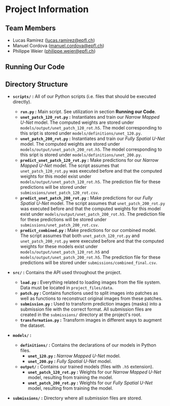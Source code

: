 # Project Information

## Team Members

* Lucas Ramirez (lucas.ramirez@epfl.ch)
* Manuel Cordova (manuel.cordova@epfl.ch)
* Philippe Weier (philippe.weier@epfl.ch)

## Running Our Code

## Directory Structure

* **`scripts/` :** All of our Python scripts (i.e. files that should be executed directly).
  * **`run.py` :** Main script. See utilization in section **Running our Code**.
  * **`unet_patch_120_rot.py` :** Instantiates and train our *Narrow Mapped U-Net* model. The computed weights are stored under `models/output/unet_patch_120_rot.h5`. The model corresponding to this sript is stored under `models/definitions/unet_120.py`.
  * **`unet_patch_200_rot.py` :** Instantiates and train our *Fully Spatial U-Net* model. The computed weights are stored under `models/output/unet_patch_200_rot.h5`. The model corresponding to this sript is stored under `models/definitions/unet_200.py`.
  * **`predict_unet_patch_120_rot.py` :** Make predictions for our *Narrow Mapped U-Net* model. The script assumes that `unet_patch_120_rot.py` was executed before and that the computed weights for this model exist under `models/output/unet_patch_120_rot.h5`. The prediction file for these predictions will be stored under `submissions/unet_patch_120_rot.csv`.
  * **`predict_unet_patch_200_rot.py` :** Make predictions for our *Fully Spatial U-Net* model. The script assumes that `unet_patch_200_rot.py` was executed before and that the computed weights for this model exist under `models/output/unet_patch_200_rot.h5`. The prediction file for these predictions will be stored under `submissions/unet_patch_200_rot.csv`.
  * **`predict_combined.py` :** Make predictions for our combined model. The script assumes that both `unet_patch_120_rot.py` and `unet_patch_200_rot.py` were executed before and that the computed weights for these models exist under `models/output/unet_patch_120_rot.h5` and `models/output/unet_patch_200_rot.h5`. The prediction file for these predictions will be stored under `submissions/combined_final.csv`.

* **`src/` :** Contains the API used throughout the project.
  * **`load.py` :** Everything related to loading images from the file system. Data must be located in `project_files/data`.
  * **`patch.py` :** Contains functions used to split images into patches as well as functions to reconstruct original images from these patches.
  * **`submission.py` :** Used to transform prediction images (masks) into a submission file with the correct format. All submission files are created in the `submissions/` directory at the project's root.
  * **`transformation.py` :** Transform images in different ways to augment the dataset.

* **`models/` :**
  * **`definitions/` :** Contains the declarations of our models in Python files.
    * **`unet_120.py` :** *Narrow Mapped U-Net* model.
    * **`unet_200.py` :** *Fully Spatial U-Net* model.
  * **`output/` :** Contains our trained models (files with `.h5` extension).
    * **`unet_patch_120_rot.py` :** Weights for our *Narrow Mapped U-Net* model, resulting from training the model.
    * **`unet_patch_200_rot.py` :** Weights for our *Fully Spatial U-Net* model, resulting from training the model.


* **`submissions/` :** Directory where all submission files are stored.